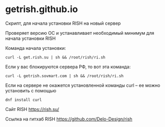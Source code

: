 # getrish.github.io
Скрипт, для начала установки RISH на новый сервер

Проверяет версию ОС и устанавливает необходимый минимум для начала установки RISH

Команда начала установки:

    curl -L get.rish.su | sh && /root/rish/ri.sh

Если у вас блокируются сервера РФ, то вот эта команда:

    curl -L getrish.sovmart.com | sh && /root/rish/ri.sh

Если на сервере не окажется установленной команды curl – ее можно установить с помощью 

    dnf install curl
    
Сайт RISH https://rish.su/

Ссылка на гитхаб RISH https://github.com/Delo-Design/rish
